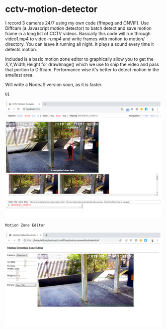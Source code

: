 # cctv-motion-detector
I record 3 cameras 24/7 using my own code (ffmpeg and ONVIF). 
Use Diffcam (a Javascript motion detector) to batch detect and save motion frame in a long list of CCTV videos.
Basically this code will run through video1.mp4 to video-n.mp4 and write frames with motion to motion/ directory. You can leave it running all night. It plays a sound every time it detects motion. 

Included is a basic motion zone editor to graphically allow you to get the X,Y,Width,Height for drawImage() which we use to snip the video and pass that portion to Diffcam. Performance wise it's better to detect motion in the smallest area.

Will write a NodeJS version soon, as it is faster.

```
UI
```
![Interface](https://github.com/wilwad/cctv-motion-detector/blob/master/ui/modet.png)

```
Motion Zone Editor
```
![Interface](https://github.com/wilwad/cctv-motion-detector/blob/master/ui/motion-zone-editor.png)



